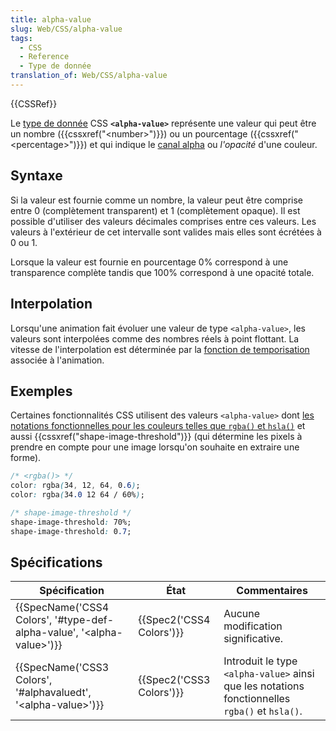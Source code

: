 ```yaml
---
title: alpha-value
slug: Web/CSS/alpha-value
tags:
  - CSS
  - Reference
  - Type de donnée
translation_of: Web/CSS/alpha-value
---
```

{{CSSRef}}

Le [type de donnée](/fr/docs/Web/CSS/Types_CSS) CSS **`<alpha-value>`** représente une valeur qui peut être un nombre ({{cssxref("&lt;number&gt;")}}) ou un pourcentage ({{cssxref("&lt;percentage&gt;")}}) et qui indique le [canal alpha](https://fr.wikipedia.org/wiki/Canal_alpha) ou _l'opacité_ d'une couleur.

## Syntaxe

Si la valeur est fournie comme un nombre, la valeur peut être comprise entre 0 (complètement transparent) et 1 (complètement opaque). Il est possible d'utiliser des valeurs décimales comprises entre ces valeurs. Les valeurs à l'extérieur de cet intervalle sont valides mais elles sont écrétées à 0 ou 1.

Lorsque la valeur est fournie en pourcentage 0% correspond à une transparence complète tandis que 100% correspond à une opacité totale.

## Interpolation

Lorsqu'une animation fait évoluer une valeur de type `<alpha-value>`, les valeurs sont interpolées comme des nombres réels à point flottant. La vitesse de l'interpolation est déterminée par la [fonction de temporisation](/fr/docs/Web/CSS/timing-function) associée à l'animation.

## Exemples

Certaines fonctionnalités CSS utilisent des valeurs `<alpha-value>` dont [les notations fonctionnelles pour les couleurs telles que `rgba()` et `hsla()`](/fr/docs/Web/CSS/color_value#les_couleurs_rgb) et aussi {{cssxref("shape-image-threshold")}} (qui détermine les pixels à prendre en compte pour une image lorsqu'on souhaite en extraire une forme).

```css
/* <rgba()> */
color: rgba(34, 12, 64, 0.6);
color: rgba(34.0 12 64 / 60%);
```

```css
/* shape-image-threshold */
shape-image-threshold: 70%;
shape-image-threshold: 0.7;
```

## Spécifications

| Spécification                                                                                        | État                             | Commentaires                                                                                   |
| ---------------------------------------------------------------------------------------------------- | -------------------------------- | ---------------------------------------------------------------------------------------------- |
| {{SpecName('CSS4 Colors', '#type-def-alpha-value', '&lt;alpha-value&gt;')}} | {{Spec2('CSS4 Colors')}} | Aucune modification significative.                                                             |
| {{SpecName('CSS3 Colors', '#alphavaluedt', '&lt;alpha-value&gt;')}}             | {{Spec2('CSS3 Colors')}} | Introduit le type `<alpha-value>` ainsi que les notations fonctionnelles `rgba()` et `hsla()`. |
